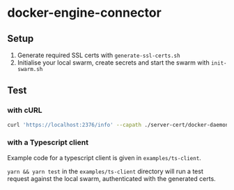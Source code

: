 # docker-engine-connector

## Setup

1. Generate required SSL certs with `generate-ssl-certs.sh`
1. Initialise your local swarm, create secrets and start the swarm with `init-swarm.sh`

## Test

### with cURL

```bash
curl 'https://localhost:2376/info' --capath ./server-cert/docker-daemon-server.crt --cert ./client-cert/docker-daemon-client.pem -k
```

### with a Typescript client

Example code for a typescript client is given in `examples/ts-client`.

`yarn && yarn test` in the `examples/ts-client` directory will run a test request against the local swarm, authenticated with the generated certs.
